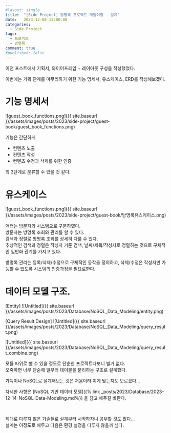 ```yaml
---
#layout: single
title:	"[Side Project] 방명록 프로젝트 개발여정 - 설계"
date:	2023-12-08 12:00:00
categories:
  - Side Project
tags:
  - 프로젝트
  - 방명록
comment: true
#published: false 
---
```

이전 포스트에서 기획서, 와이어프레임 + 레이아웃 구성을 작성했었다.

이번에는 기획 단계를 마무리하기 위한 기능 명세서, 유스케이스, ERD를 작성해보겠다.

# 기능 명세서
![guest_book_functions.png]({{ site.baseurl }}/assets/images/posts/2023/side-project/guest-book/guest_book_functions.png)

기능은 간단하게
- 컨텐츠 노출
- 컨텐츠 작성
- 컨텐츠 수정과 삭제를 위한 인증

의 3단계로 분류할 수 있을 것 같다.

# 유스케이스
![guest_book_functions.png]({{ site.baseurl }}/assets/images/posts/2023/side-project/guest-book/방명록유스케이스.png)

액터는 방문자와 시스템으로 구분하였다.  
방문자는 방명록 조회와 관리를 할 수 있다.  
검색과 정렬로 방명록 조회를 상세히 다룰 수 있다.  
추상적인 검색과 정렬은 작성자 기준 검색, 날짜/제목/작성자로 정렬하는 것으로 구체적인 일반화 관계를 가지고 있다.  

방명록 관리는 등록/삭제/수정으로 구체적인 동작을 정의하고,
삭제/수정은 작성자만 가능할 수 있도록 시스템의 인증과정을 필요로한다.


# 데이터 모델 구조.

[Entity]
![Untitled]({{ site.baseurl }}/assets/images/posts/2023/Database/NoSQL_Data_Modeling/entity.png)

[Query Result Design]
![Untitled]({{ site.baseurl }}/assets/images/posts/2023/Database/NoSQL_Data_Modeling/query_result.png)

![Untitled]({{ site.baseurl }}/assets/images/posts/2023/Database/NoSQL_Data_Modeling/query_result_combine.png)

모듈 따위로 뺄 수 있을 정도로 단순한 프로젝트다보니 별거 없다.  
오죽하면 너무 단순해 일부러 테이블을 분리하는 구조로 설계했다.

가뜩이나 NoSQL로 설계해보는 것은 처음이라 이게 맞는지도 모르겠다...

자세한 사항은 [NoSQL 기반 데이터 모델]({% link _posts/2023/Database/2023-12-14-NoSQL-Data-Modeling.md%}) 을 참고 해주길 바란다.

<br>

제대로 다루지 않은 기술들로 설계부터 시작하자니 공부할 것도 많다...  
설계는 이정도로 해두고 다음은 환경 설정을 다루지 않을까 싶다.
